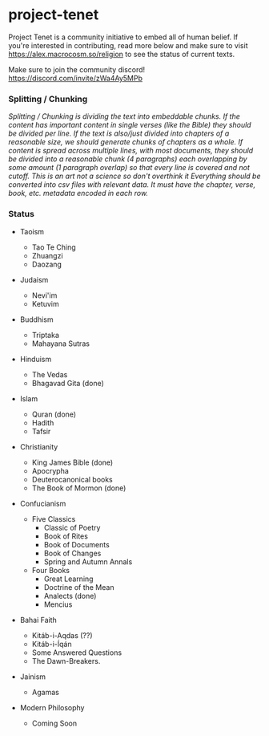 # project-tenet

Project Tenet is a community initiative to embed all of human belief. If you're interested in contributing, read more below and make sure to visit https://alex.macrocosm.so/religion to see the status of current texts.  

Make sure to join the community discord! https://discord.com/invite/zWa4Ay5MPb

### Splitting / Chunking

_Splitting / Chunking is dividing the text into embeddable chunks. If the content has important content in single verses (like the Bible) they should be divided per line. If the text is also/just divided into chapters of a reasonable size, we should generate chunks of chapters as a whole. If content is spread across multiple lines, with most documents, they should be divided into a reasonable chunk (4 paragraphs) each overlapping by some amount (1 paragraph overlap) so that every line is covered and not cutoff. This is an art not a science so don't overthink it_
_Everything should be converted into csv files with relevant data. It must have the chapter, verse, book, etc. metadata encoded in each row._

### Status

- Taoism

  - Tao Te Ching
  - Zhuangzi
  - Daozang

- Judaism

  - Nevi'im
  - Ketuvim

- Buddhism

  - Triptaka
  - Mahayana Sutras

- Hinduism

  - The Vedas
  - Bhagavad Gita (done)

- Islam

  - Quran (done)
  - Hadith
  - Tafsir

- Christianity

  - King James Bible (done)
  - Apocrypha
  - Deuterocanonical books
  - The Book of Mormon (done)

- Confucianism

  - Five Classics
    - Classic of Poetry
    - Book of Rites
    - Book of Documents
    - Book of Changes
    - Spring and Autumn Annals
  - Four Books
    - Great Learning
    - Doctrine of the Mean
    - Analects (done)
    - Mencius

- Bahai Faith

  - Kitáb-i-Aqdas (??)
  - Kitáb-i-Íqán
  - Some Answered Questions
  - The Dawn-Breakers.

- Jainism

  - Agamas

- Modern Philosophy
  - Coming Soon
